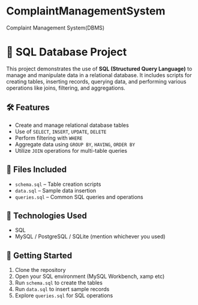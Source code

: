 # ComplaintManagementSystem
Complaint Management System(DBMS)
# 📂 SQL Database Project

This project demonstrates the use of **SQL (Structured Query Language)** to manage and manipulate data in a relational database. It includes scripts for creating tables, inserting records, querying data, and performing various operations like joins, filtering, and aggregations.

## 🛠️ Features

- Create and manage relational database tables  
- Use of `SELECT`, `INSERT`, `UPDATE`, `DELETE`  
- Perform filtering with `WHERE`  
- Aggregate data using `GROUP BY`, `HAVING`, `ORDER BY`  
- Utilize `JOIN` operations for multi-table queries

## 📁 Files Included

- `schema.sql` – Table creation scripts  
- `data.sql` – Sample data insertion  
- `queries.sql` – Common SQL queries and operations  

## 🧰 Technologies Used

- SQL  
- MySQL / PostgreSQL / SQLite (mention whichever you used)

## 🚀 Getting Started

1. Clone the repository  
2. Open your SQL environment (MySQL Workbench, xamp etc)
3. Run `schema.sql` to create the tables  
4. Run `data.sql` to insert sample records  
5. Explore `queries.sql` for SQL operations

